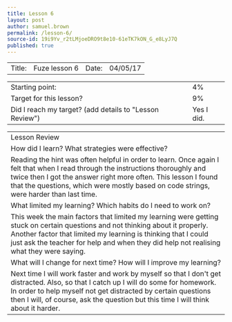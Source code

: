```yaml
---
title: Lesson 6
layout: post
author: samuel.brown
permalink: /lesson-6/
source-id: 19i9Yv_r2tLMjoeDRO9t8e10-61eTK7kON_G_e8LyJ7Q
published: true
---
```

<table>
  <tr>
    <td>Title:</td>
    <td>Fuze lesson 6</td>
    <td>Date:</td>
    <td>04/05/17</td>
  </tr>
</table>


<table>
  <tr>
    <td>Starting point:</td>
    <td>4%</td>
  </tr>
  <tr>
    <td>Target for this lesson?</td>
    <td>9%</td>
  </tr>
  <tr>
    <td>Did I reach my target? 
(add details to "Lesson Review")</td>
    <td>Yes I did.</td>
  </tr>
</table>


<table>
  <tr>
    <td>Lesson Review</td>
  </tr>
  <tr>
    <td>How did I learn? What strategies were effective? </td>
  </tr>
  <tr>
    <td>Reading the hint was often helpful in order to learn. Once again I felt that when I read through the instructions thoroughly and twice then I got the answer right more often. This lesson I found that the questions, which were mostly based on code strings, were harder than last time.</td>
  </tr>
  <tr>
    <td>What limited my learning? Which habits do I need to work on? </td>
  </tr>
  <tr>
    <td>This week the main factors that limited my learning were getting stuck on certain questions and not thinking about it properly. Another factor that limited my learning is thinking that I could just ask the teacher for help and when they did help not realising what they were saying.</td>
  </tr>
  <tr>
    <td>What will I change for next time? How will I improve my learning?</td>
  </tr>
  <tr>
    <td>Next time I will work faster and work by myself so that I don't get distracted. Also, so that I catch up I will do some for homework.  In order to help myself not get distracted by certain questions then I will, of course, ask the question but this time I will think about it harder.</td>
  </tr>
</table>


